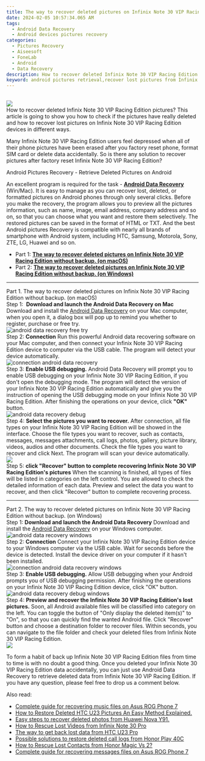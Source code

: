 ```yaml
---
title: The way to recover deleted pictures on Infinix Note 30 VIP Racing Edition without backup.
date: 2024-02-05 10:57:34.065 AM
tags: 
  - Android Data Recovery
  - Android devices pictures recovery
categories: 
  - Pictures Recovery
  - Aiseesoft
  - FoneLab
  - Android
  - Data Recovery
description: How to recover deleted Infinix Note 30 VIP Racing Edition pictures? This article is going to show you how to check if the pictures have really deleted and how to recover lost pictures on Infinix Note 30 VIP Racing Edition devices in different ways.
keyword: android pictures retrieval,recover lost pictures from Infinix Note 30 VIP Racing Edition,regain missing pictures,save erased pictures from Infinix Note 30 VIP Racing Edition,Infinix Note 30 VIP Racing Edition pictures recovery,undelete pictures from Infinix Note 30 VIP Racing Edition,how to refind deleted pictures from Infinix Note 30 VIP Racing Edition,Infinix Note 30 VIP Racing Edition pictures deleted itself,how to recover deleted pictures in Infinix Note 30 VIP Racing Edition,how to restore your files from Infinix Note 30 VIP Racing Edition,how to get the pictures back on Infinix Note 30 VIP Racing Edition,how can i find my deleted pictures Infinix Note 30 VIP Racing Edition
---
```

<br>
<img src="https://img0mobiles.techidaily.com/images/best-assets/devices/infinix/infinix-note-30-vip-racing-edition/2.jpg" class="atpl-imgstyle"  /><br>
<div class="atpl-content atpl-for-fonelab-android recover-pictures">
<div class="atpl-post-description-part-1">
How to recover deleted Infinix Note 30 VIP Racing Edition pictures? This article is going to show you how to check if the pictures have really deleted and how to recover lost pictures on Infinix Note 30 VIP Racing Edition devices in different ways.
</div>
<div class="atpl-post-description-part-2">
<div class="tpl-content-sub-paragraph-normal">
    <p>
      Many Infinix Note 30 VIP Racing Edition users feel depressed when all of their phone pictures have been erased after you factory reset phone, format SIM card or delete data accidentally. So is there any solution to recover pictures after factory reset Infinix Note 30 VIP Racing Edition?
    </p>
</div>
</div>
<div class="atpl-post-description-part-3">
<div class="tpl-content-sub-paragraph-title">
  Android Pictures Recovery - Retrieve Deleted Pictures on Android
</div>
<div class="tpl-content-sub-paragraph-content">
  <p>
    An excellent program is required for the task - <a href="https://tools.techidaily.com/aiseesoft-android-data-recovery/" target="_blank" rel="noopener"><strong>Android Data Recovery</strong></a> (Win/Mac). It is easy to manage as you can recover lost, deleted, or formatted pictures on Android phones through only several clicks. Before you make the recovery, the program allows you to preview all the pictures information, such as name, image, email address, company address and so on, so that you can choose what you want and restore them selectively. The restored pictures can be saved in the format of HTML or TXT. And the best Android pictures Recovery is compatible with nearly all brands of smartphone with Android system, including HTC, Samsung, Motorola, Sony, ZTE, LG, Huawei and so on.
  </p>
</div>
</div>
<ul>
  <li>Part 1: <strong><a href="#p1"> The way to recover deleted pictures on Infinix Note 30 VIP Racing Edition without backup.  (on macOS)</a></strong></li>
  <li>Part 2: <strong><a href="#p2"> The way to recover deleted pictures on Infinix Note 30 VIP Racing Edition without backup.  (on Windows)</a></strong></li>
</ul>
<!-- Part 1 -->
<a id="p1" name="p1" ></a><hr>
<div>
  <span class="atpl-step-part-style">Part 1. The way to recover deleted pictures on Infinix Note 30 VIP Racing Edition without backup. (on macOS)</span>
</div>  
<span class="atpl-stepstyle-a"><span>Step 1: </span></span> <strong>Download and launch the Android Data Recovery on Mac</strong>
Download and install the <a href="https://tools.techidaily.com/aiseesoft-android-data-recovery/" target="_blank" rel="noopener">Android Data Recovery</a> on your Mac computer, when you open it, a dialog box will pop up to remind you whether to register, purchase or free try.
<br>
<img src="https://tools.techidaily.com/images/apps/aiseesoft/android-data-recovery/mac-free-try.png" class="atpl-imgstyle" alt="android data recovery free try" /><br>
<span class="atpl-stepstyle-a"><span>Step 2: </span></span> <strong>Connection</strong>
Run this powerful Android data recovering software on your Mac computer, and then connect your Infinix Note 30 VIP Racing Edition device to computer via the USB cable. The program will detect your device automatically.
<br>
<img src="https://tools.techidaily.com/images/apps/aiseesoft/android-data-recovery/mac-connection-interface.jpg" class="atpl-imgstyle" alt="connection android data recovery" /><br>
<span class="atpl-stepstyle-a"><span>Step 3: </span></span> <strong>Enable USB debugging.</strong>
Android Data Recovery will prompt you to enable USB debugging on your Infinix Note 30 VIP Racing Edition, if you don't open the debugging mode. The program will detect the version of your Infinix Note 30 VIP Racing Edition automatically and give you the instruction of opening the USB debugging mode on your Infinix Note 30 VIP Racing Edition. After finishing the operations on your device, click <strong>"OK"</strong> button.
<br>
<img src="https://tools.techidaily.com/images/apps/aiseesoft/android-data-recovery/mac-android-usb-debug.jpg"  class="atpl-imgstyle" alt="android data recovery debug" /><br>
<span class="atpl-stepstyle-a"><span>Step 4: </span></span> <strong>Select the pictures you want to recover.</strong>
After connection, all file types on your Infinix Note 30 VIP Racing Edition will be showed in the interface. Choose the file types you want to recover, such as contacts, messages, messages attachments, call logs, photos, gallery, picture library, videos, audios and other documents. Check the file types you want to recover and click Next. The program will scan your device automatically.
<br>
<img src="https://tools.techidaily.com/images/apps/aiseesoft/android-data-recovery/mac-choose-type-photos.jpg" class="atpl-imgstyle"  /><br>
<span class="atpl-stepstyle-a"><span>Step 5: </span></span> <strong>click "Recover" button to  complete recovering Infinix Note 30 VIP Racing Edition's pictures</strong>
When the scanning is finished, all types of files will be listed in categories on the left control. You are allowed to check the detailed information of each data. Preview and select the data you want to recover, and then click "Recover" button to complete recovering process.
<a id="p2" name="p2"></a><hr>
<!-- Part 2 -->
<div>
  <span class="atpl-step-part-style">Part 2. The way to recover deleted pictures on Infinix Note 30 VIP Racing Edition without backup. (on Windows)</span>
</div>
<span class="atpl-stepstyle-a"><span>Step 1: </span></span> <strong>Download and launch the Android Data Recovery</strong>
Download and install the <a href="https://tools.techidaily.com/aiseesoft-android-data-recovery/" target="_blank" rel="noopener">Android Data Recovery</a> on your Windows computer.
<br>
<img src="https://tools.techidaily.com/images/apps/aiseesoft/android-data-recovery/win-start-interface.png"  class="atpl-imgstyle" alt="android data recovery windows" /><br>
<span class="atpl-stepstyle-a"><span>Step 2: </span></span> <strong>Connection</strong>
Connect your Infinix Note 30 VIP Racing Edition device to your Windows computer via the USB cable. Wait for seconds before the device is detected. Install the device driver on your computer if it hasn't been installed.
<br>
<img src="https://tools.techidaily.com/images/apps/aiseesoft/android-data-recovery/win-connection-interface.png" class="atpl-imgstyle" alt="connection android data recovery windows" /><br>
<span class="atpl-stepstyle-a"><span>Step 3: </span></span> <strong>Enable USB debugging.</strong>
Allow USB debugging when your Android prompts you of USB debugging permission. After finishing the operations on your Infinix Note 30 VIP Racing Edition device, click "OK" button.
<br>
<img src="https://tools.techidaily.com/images/apps/aiseesoft/android-data-recovery/win-android-usb-debug.png" class="atpl-imgstyle" alt="android data recovery debug windows" /><br>
<span class="atpl-stepstyle-a"><span>Step 4: </span></span> <strong>Preview and recover the Infinix Note 30 VIP Racing Edition's lost pictures.</strong>
Soon, all Android available files will be classified into category on the left. You can toggle the button of "Only display the deleted item(s)" to "On", so that you can quickly find the wanted Android file. Click "Recover" button and choose a destination folder to recover files. Within seconds, you can navigate to the file folder and check your deleted files from Infinix Note 30 VIP Racing Edition.
<br>
<img src="https://tools.techidaily.com/images/apps/aiseesoft/android-data-recovery/win-recover-photos.png" class="atpl-imgstyle"  /><br>
<div class="atpl-post-description-part-4">
<div class="tpl-content-sub-paragraph-normal">
  <p>
    To form a habit of back up Infinix Note 30 VIP Racing Edition files from time to time is with no doubt a good thing. Once you deleted your Infinix Note 30 VIP Racing Edition data accidentally, you can just use Android Data Recovery to retrieve deleted data from Infinix Note 30 VIP Racing Edition. If you have any question, please feel free to drop us a comment below.
  </p>
</div>
</div>
<span class="atpl-alsoreadstyle">Also read:</span>
<div><ul>
<li><a href="/complete-guide-for-recovering-music-files-on-asus-rog-phone-7-by-fonelab-android-recover-music/" target="_blank" rel="noopener"><u>Complete guide for recovering music files on Asus ROG Phone 7</u></a></li>
<li><a href="/how-to-restore-deleted-htc-u23-pictures-an-easy-method-explained-by-fonelab-android-recover-pictures/" target="_blank" rel="noopener"><u>How to Restore Deleted HTC U23 Pictures  An Easy Method Explained.</u></a></li>
<li><a href="/easy-steps-to-recover-deleted-photos-from-huawei-nova-y91-by-fonelab-android-recover-photos/" target="_blank" rel="noopener"><u>Easy steps to recover deleted photos from Huawei Nova Y91.</u></a></li>
<li><a href="/how-to-rescue-lost-videos-from-infinix-note-30-pro-by-fonelab-android-recover-video/" target="_blank" rel="noopener"><u>How to Rescue Lost Videos from Infinix Note 30 Pro</u></a></li>
<li><a href="/the-way-to-get-back-lost-data-from-htc-u23-pro-by-fonelab-android-recover-data/" target="_blank" rel="noopener"><u>The way to get back lost data from HTC U23 Pro</u></a></li>
<li><a href="/possible-solutions-to-restore-deleted-call-logs-from-honor-play-40c-by-fonelab-android-recover-call-logs/" target="_blank" rel="noopener"><u>Possible solutions to restore deleted call logs from Honor Play 40C</u></a></li>
<li><a href="/how-to-rescue-lost-contacts-from-honor-magic-vs-2-by-fonelab-android-recover-contacts/" target="_blank" rel="noopener"><u>How to Rescue Lost Contacts from Honor Magic Vs 2?</u></a></li>
<li><a href="/complete-guide-for-recovering-messages-files-on-asus-rog-phone-7-by-fonelab-android-recover-messages/" target="_blank" rel="noopener"><u>Complete guide for recovering messages files on Asus ROG Phone 7</u></a></li>
</ul></div>
</div>
